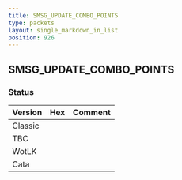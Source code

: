 ```yaml
---
title: SMSG_UPDATE_COMBO_POINTS
type: packets
layout: single_markdown_in_list
position: 926
---
```


## SMSG_UPDATE_COMBO_POINTS

### Status

Version | Hex | Comment
---------- | ---------- | ---------- 
Classic |  |  
TBC |  |  
WotLK |  |  
Cata |  |  

